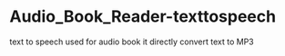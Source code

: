 # Audio_Book_Reader-texttospeech
text to speech used for audio book
it directly convert text to MP3
